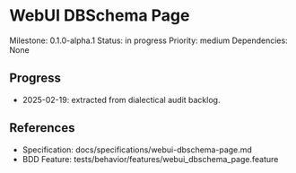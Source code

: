 # WebUI DBSchema Page
Milestone: 0.1.0-alpha.1
Status: in progress
Priority: medium
Dependencies: None

## Progress
- 2025-02-19: extracted from dialectical audit backlog.

## References
- Specification: docs/specifications/webui-dbschema-page.md
- BDD Feature: tests/behavior/features/webui_dbschema_page.feature

